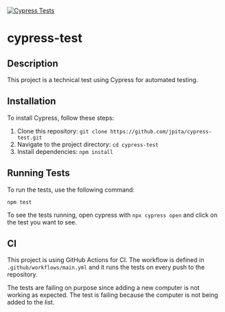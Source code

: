 [![Cypress Tests](https://github.com/jpita/cypress-test/actions/workflows/main.yml/badge.svg)](https://github.com/jpita/cypress-test/actions/workflows/main.yml)

# cypress-test

## Description

This project is a technical test using Cypress for automated testing.

## Installation

To install Cypress, follow these steps:

1. Clone this repository: `git clone https://github.com/jpita/cypress-test.git`
2. Navigate to the project directory: `cd cypress-test`
3. Install dependencies: `npm install`

## Running Tests

To run the tests, use the following command:

`npm test`

To see the tests running, open cypress with `npx cypress open` and click on the test you want to see.

## CI

This project is using GitHub Actions for CI. The workflow is defined in `.github/workflows/main.yml` and it runs the tests on every push to the repository.

The tests are failing on purpose since adding a new computer is not working as expected. The test is failing because the computer is not being added to the list.
